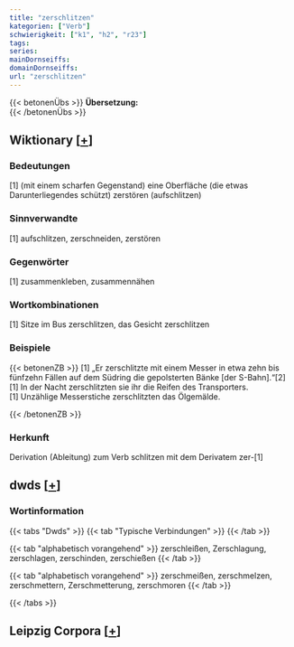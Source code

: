 ```yaml
---
title: "zerschlitzen"
kategorien: ["Verb"]
schwierigkeit: ["k1", "h2", "r23"]
tags:
series:
mainDornseiffs:
domainDornseiffs:
url: "zerschlitzen"
---
```


{{< betonenÜbs >}}
**Übersetzung:**  
{{< /betonenÜbs >}}

## Wiktionary [[+](https://de.wiktionary.org/wiki/zerschlitzen)]

### Bedeutungen
[1] (mit einem scharfen Gegenstand) eine Oberfläche (die etwas Darunterliegendes schützt) zerstören (aufschlitzen)  

### Sinnverwandte
[1] aufschlitzen, zerschneiden, zerstören  

### Gegenwörter
[1] zusammenkleben, zusammennähen  

### Wortkombinationen
[1] Sitze im Bus zerschlitzen, das Gesicht zerschlitzen  

### Beispiele
{{< betonenZB >}}
[1] „Er zerschlitzte mit einem Messer in etwa zehn bis fünfzehn Fällen auf dem Südring die gepolsterten Bänke [der S-Bahn].“[2]  
[1] In der Nacht zerschlitzten sie ihr die Reifen des Transporters.  
[1] Unzählige Messerstiche zerschlitzten das Ölgemälde.  

{{< /betonenZB >}}
### Herkunft
Derivation (Ableitung) zum Verb schlitzen mit dem Derivatem zer-[1]  



## dwds [[+](https://www.dwds.de/wb/zerschlitzen)]

### Wortinformation
{{< tabs "Dwds" >}}
{{< tab "Typische Verbindungen" >}}
{{< /tab >}}

{{< tab "alphabetisch vorangehend" >}}
zerschleißen, Zerschlagung, zerschlagen, zerschinden, zerschießen
{{< /tab >}}

{{< tab "alphabetisch vorangehend" >}}
zerschmeißen, zerschmelzen, zerschmettern, Zerschmetterung, zerschmoren
{{< /tab >}}

{{< /tabs >}}

## Leipzig Corpora [[+](https://corpora.uni-leipzig.de/en/res?word=zerschlitzen&corpusId=deu_newscrawl-public_2018)]

